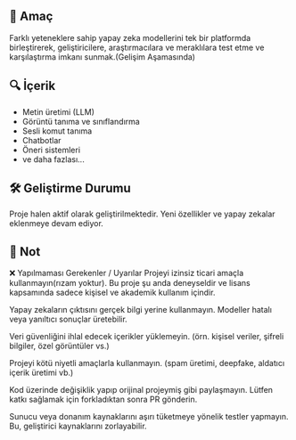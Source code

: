 ## 🚀 Amaç
Farklı yeteneklere sahip yapay zeka modellerini tek bir platformda birleştirerek, geliştiricilere, araştırmacılara ve meraklılara test etme ve karşılaştırma imkanı sunmak.(Gelişim Aşamasında)

## 🔍 İçerik
- Metin üretimi (LLM)
- Görüntü tanıma ve sınıflandırma
- Sesli komut tanıma
- Chatbotlar
- Öneri sistemleri
- ve daha fazlası...

## 🛠️ Geliştirme Durumu
Proje halen aktif olarak geliştirilmektedir. Yeni özellikler ve yapay zekalar eklenmeye devam ediyor.

## 📌 Not
❌ Yapılmaması Gerekenler / Uyarılar
Projeyi izinsiz ticari amaçla kullanmayın(rızam yoktur). Bu proje şu anda deneyseldir ve lisans kapsamında sadece kişisel ve akademik kullanım içindir.

Yapay zekaların çıktısını gerçek bilgi yerine kullanmayın. Modeller hatalı veya yanıltıcı sonuçlar üretebilir.

Veri güvenliğini ihlal edecek içerikler yüklemeyin. (örn. kişisel veriler, şifreli bilgiler, özel görüntüler vs.)

Projeyi kötü niyetli amaçlarla kullanmayın. (spam üretimi, deepfake, aldatıcı içerik üretimi vb.)

Kod üzerinde değişiklik yapıp orijinal projeymiş gibi paylaşmayın. Lütfen katkı sağlamak için forkladıktan sonra PR gönderin.

Sunucu veya donanım kaynaklarını aşırı tüketmeye yönelik testler yapmayın. Bu, geliştirici kaynaklarını zorlayabilir.
